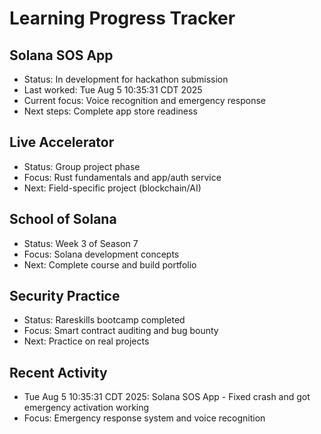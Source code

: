 # Learning Progress Tracker

## Solana SOS App
- Status: In development for hackathon submission
- Last worked: Tue Aug  5 10:35:31 CDT 2025
- Current focus: Voice recognition and emergency response
- Next steps: Complete app store readiness

## Live Accelerator
- Status: Group project phase
- Focus: Rust fundamentals and app/auth service
- Next: Field-specific project (blockchain/AI)

## School of Solana
- Status: Week 3 of Season 7
- Focus: Solana development concepts
- Next: Complete course and build portfolio

## Security Practice
- Status: Rareskills bootcamp completed
- Focus: Smart contract auditing and bug bounty
- Next: Practice on real projects

## Recent Activity
- Tue Aug  5 10:35:31 CDT 2025: Solana SOS App - Fixed crash and got emergency activation working
- Focus: Emergency response system and voice recognition
